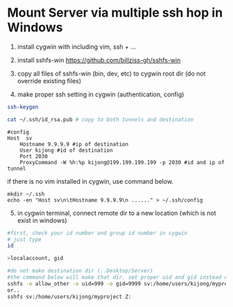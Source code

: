 # Mount Server via multiple ssh hop in Windows

1. install cygwin with including vim, ssh + ...

2. install sshfs-win
	https://github.com/billziss-gh/sshfs-win
3. copy all files of sshfs-win (bin, dev, etc) to cygwin root dir
	(do not override existing files)
4. make proper ssh setting in cygwin (authentication, config)

```bash
ssh-keygen

cat ~/.ssh/id_rsa.pub # copy to both tunnels and destination
```
```
#config
Host  sv
	Hostname 9.9.9.9 #ip of destination
	User kijong #id of destination
	Port 2030
	ProxyCommand -W %h:%p kijong@199.199.199.199 -p 2030 #id and ip of tunnel
```

if there is no vim installed in cygwin, use command below.
```
mkdir ~/.ssh
echo -en "Host sv\n\tHostname 9.9.9.9\n ......" > ~/.ssh/config
```

5. in cygwin terminal, connect remote dir to a new location (which is not exist in windows)

```bash
#first, check your id number and group id number in cygwin
# just type 
id

>localaccount, gid

#do not make destination dir (..Desktop/Server)
#the command below will make that dir. set proper uid and gid instead of 999 and 9999
sshfs -o allow_other -o uid=999 -o gid=9999 sv:/home/users/kijong/myproject /cygdrive/c/Users/kijong/Desktop/Server
or..
sshfs sv:/home/users/kijong/myproject Z:
```

